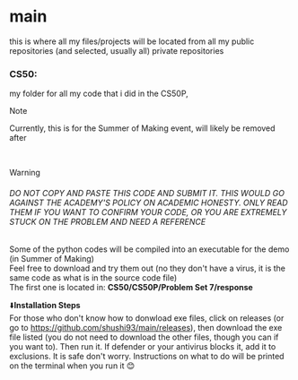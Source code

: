 # main
this is where all my files/projects will be located from all my public repositories (and selected, usually all) private repositories

### CS50: 
my folder for all my code that i did in the CS50P, 

> [!NOTE]
> Currently, this is for the Summer of Making event, will likely be removed after
<br>

> [!WARNING]
> #### <h6>DO NOT COPY AND PASTE THIS CODE AND SUBMIT IT. THIS WOULD GO AGAINST THE ACADEMY'S POLICY ON ACADEMIC HONESTY. ONLY READ THEM IF YOU WANT TO CONFIRM YOUR CODE, OR YOU ARE EXTREMELY STUCK ON THE PROBLEM AND NEED A REFERENCE</h6>

Some of the python codes will be compiled into an executable for the demo (in Summer of Making) <br>
Feel free to download and try them out (no they don't have a virus, it is the same code as what is in the source code file) <br>
The first one is located in: **CS50/CS50P/Problem Set 7/response** <br> 

⬇️**Installation Steps**<br>
For those who don't know how to donwload exe files, click on releases (or go to https://github.com/shushi93/main/releases), then download the exe file listed (you do not need to download the other files, though you can if you want to). Then run it. If defender or your antivirus blocks it, add it to exclusions. It is safe don't worry. Instructions on what to do will be printed on the terminal when you run it 😊 
